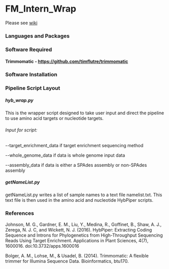 # FM_Intern_Wrap

Please see [wiki](https://github.com/katiemdelany/FM_Intern_Wrap/wiki)

### Languages and Packages

### Software Required
#### Trimmomatic - https://github.com/timflutre/trimmomatic

### Software Installation

### Pipeline Script Layout

##### hyb_wrap.py
This is the wrapper script designed to take user input and direct the pipeline to use amino acid targets or nucleotide targets. 

###### Input for script:
--target_enrichment_data if target enrichment sequencing method 

--whole_genome_data if data is whole genome input data 

--assembly_data if data is either a SPAdes assembly or non-SPAdes assembly


##### getNameList.py
getNameList.py writes a list of sample names to a text file namelist.txt. This text file is then used in the amino acid and nucleotide HybPiper scripts. 


### References 
Johnson, M. G., Gardner, E. M., Liu, Y., Medina, R., Goffinet, B., Shaw, A. J., Zerega, N. J. C, and Wickett, N. J. (2016). HybPiper: Extracting Coding Sequence and Introns for Phylogenetics from High-Throughput Sequencing Reads Using Target Enrichment. Applications in Plant Sciences, 4(7), 1600016. doi:10.3732/apps.1600016

Bolger, A. M., Lohse, M., & Usadel, B. (2014). Trimmomatic: A flexible trimmer for Illumina Sequence Data. Bioinformatics, btu170.
